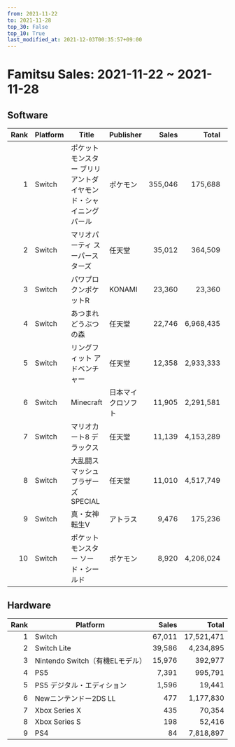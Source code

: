```yaml
---
from: 2021-11-22
to: 2021-11-28
top_30: False
top_10: True
last_modified_at: 2021-12-03T00:35:57+09:00
---
```

# Famitsu Sales: 2021-11-22 ~ 2021-11-28
## Software
| Rank | Platform | Title | Publisher | Sales | Total | Rate | New |
| -: | -- | -- | -- | -: | -: | -: | -- |
| 1 | Switch | ポケットモンスター ブリリアントダイヤモンド・シャイニングパール | ポケモン | 355,046 | 175,688 |  |  |
| 2 | Switch | マリオパーティ スーパースターズ | 任天堂 | 35,012 | 364,509 |  |  |
| 3 | Switch | パワプロクンポケットR | KONAMI | 23,360 | 23,360 |  | **New** |
| 4 | Switch | あつまれ どうぶつの森 | 任天堂 | 22,746 | 6,968,435 |  |  |
| 5 | Switch | リングフィット アドベンチャー | 任天堂 | 12,358 | 2,933,333 |  |  |
| 6 | Switch | Minecraft | 日本マイクロソフト | 11,905 | 2,291,581 |  |  |
| 7 | Switch | マリオカート8 デラックス | 任天堂 | 11,139 | 4,153,289 |  |  |
| 8 | Switch | 大乱闘スマッシュブラザーズ SPECIAL | 任天堂 | 11,010 | 4,517,749 |  |  |
| 9 | Switch | 真・女神転生V | アトラス | 9,476 | 175,236 |  |  |
| 10 | Switch | ポケットモンスター ソード・シールド | ポケモン | 8,920 | 4,206,024 |  |  |

## Hardware
| Rank | Platform | Sales | Total |
| -: | -- | -: | -: |
| 1 | Switch | 67,011 | 17,521,471 |
| 2 | Switch Lite | 39,586 | 4,234,895 |
| 3 | Nintendo Switch（有機ELモデル） | 15,976 | 392,977 |
| 4 | PS5 | 7,391 | 995,791 |
| 5 | PS5 デジタル・エディション | 1,596 | 19,441 |
| 6 | Newニンテンドー2DS LL | 477 | 1,177,830 |
| 7 | Xbox Series X | 435 | 70,354 |
| 8 | Xbox Series S | 198 | 52,416 |
| 9 | PS4 | 84 | 7,818,897 |